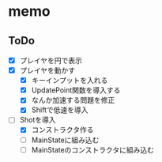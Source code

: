 # memo

## ToDo
- [x] プレイヤを円で表示
- [x] プレイヤを動かす
	- [x] キーインプットを入れる
	- [x] UpdatePoint関数を導入する
	- [x] なんか加速する問題を修正 
	- [x] Shiftで低速を導入
- [ ] Shotを導入
	- [x] コンストラクタ作る
	- [ ] MainStateに組み込む
	- [ ] MainStateのコンストラクタに組み込む 
